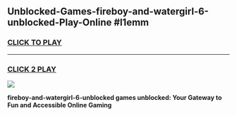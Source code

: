 
## Unblocked-Games-fireboy-and-watergirl-6-unblocked-Play-Online #l1emm
<h3>
<a href="https://news.freeplayer.one?title=fireboy-and-watergirl-6-unblocked&ref=3">CLICK TO PLAY</a></h3>
<hr>

<h3>
<a href="https://news.freeplayer.one?title=fireboy-and-watergirl-6-unblocked&ref=3">CLICK 2 PLAY</a>
  
</h3>

<a href="https://news.freeplayer.one?title=fireboy-and-watergirl-6-unblocked&ref=3"><img src="https://clearcache.store/games.png"></a>


**fireboy-and-watergirl-6-unblocked games unblocked: Your Gateway to Fun and Accessible Online Gaming**
